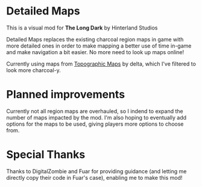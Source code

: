 # Detailed Maps

This is a visual mod for **The Long Dark** by Hinterland Studios

Detailed Maps replaces the existing charcoal region maps in game with more detailed ones in order to make mapping a better use of time in-game and make navigation a bit easier. No more need to look up maps online!

Currently using maps from [Topographic Maps](https://steamcommunity.com/sharedfiles/filedetails/?id=1142193220) by delta, which I've filtered to look more charcoal-y.

# Planned improvements

Currently not all region maps are overhauled, so I indend to expand the number of maps impacted by the mod. I'm also hoping to eventually add options for the maps to be used, giving players more options to choose from. 

# Special Thanks

Thanks to DigitalZombie and Fuar for providing guidance (and letting me directly copy their code in Fuar's case), enabling me to make this mod!


